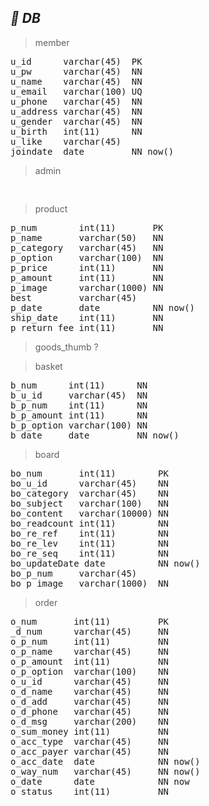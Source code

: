 ## **_💾 DB_**

> member
<pre>
u_id      varchar(45)  PK
u_pw      varchar(45)  NN
u_name    varchar(45)  NN
u_email   varchar(100) UQ
u_phone   varchar(45)  NN
u_address varchar(45)  NN
u_gender  varchar(45)  NN
u_birth   int(11)      NN
u_like    varchar(45)  
joindate  date         NN now()
</pre>

> admin
<pre>

</pre>
 
> product
<pre>
p_num        int(11)       PK
p_name       varchar(50)   NN
p_category   varchar(45)   NN
p_option     varchar(100)  NN
p_price      int(11)       NN
p_amount     int(11)       NN
p_image      varchar(1000) NN
best         varchar(45)
p_date       date          NN now()
ship_date    int(11)       NN
p_return_fee int(11)       NN
</pre>
> goods_thumb
?

> basket
<pre>
b_num      int(11)      NN
b_u_id     varchar(45)  NN
b_p_num    int(11)      NN
b_p_amount int(11)      NN
b_p_option varchar(100) NN
b_date     date         NN now()
</pre>

> board
<pre>
bo_num       int(11)        PK
bo_u_id      varchar(45)    NN
bo_category  varchar(45)    NN
bo_subject   varchar(100)   NN
bo_content   varchar(10000) NN
bo_readcount int(11)        NN
bo_re_ref    int(11)        NN
bo_re_lev    int(11)        NN
bo_re_seq    int(11)        NN
bo_updateDate date          NN now()
bo_p_num     varchar(45)    
bo_p_image   varchar(1000)  NN
</pre>

> order
<pre>
o_num       int(11)         PK
_d_num      varchar(45)     NN
o_p_num     int(11)         NN
o_p_name    varchar(45)     NN
o_p_amount  int(11)         NN
o_p_option  varchar(100)    NN
o_u_id      varchar(45)     NN
o_d_name    varchar(45)     NN
o_d_add     varchar(45)     NN
o_d_phone   varchar(45)     NN
o_d_msg     varchar(200)    NN
o_sum_money int(11)         NN
o_acc_type  varchar(45)     NN
o_acc_payer varchar(45)     NN
o_acc_date  date            NN now()
o_way_num   varchar(45)     NN now()
o_date      date            NN now
o_status    int(11)         NN
</pre>
